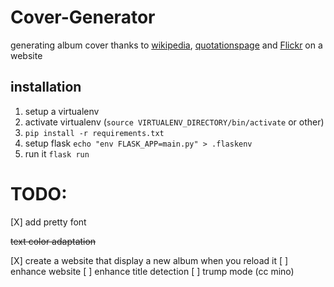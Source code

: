 # Cover-Generator
generating album cover thanks to [wikipedia][1], [quotationspage][2] and [Flickr][3] on a website

## installation
1. setup a virtualenv
2. activate virtualenv (`source VIRTUALENV_DIRECTORY/bin/activate` or other)
3. ```pip install -r requirements.txt```
4. setup flask ```echo "env FLASK_APP=main.py" > .flaskenv```
5. run it ```flask run```

# TODO:
[X] add pretty font

~~text color adaptation~~

[X] create a website that display a new album when you reload it
[ ] enhance website
[ ] enhance title detection
[ ] trump mode (cc mino)


[1]: http://en.wikipedia.org/w/index.php?title=Special:Random&printable=yes
[2]: http://www.quotationspage.com/random.php
[3]: https://www.flickr.com/explore/interesting/7days
